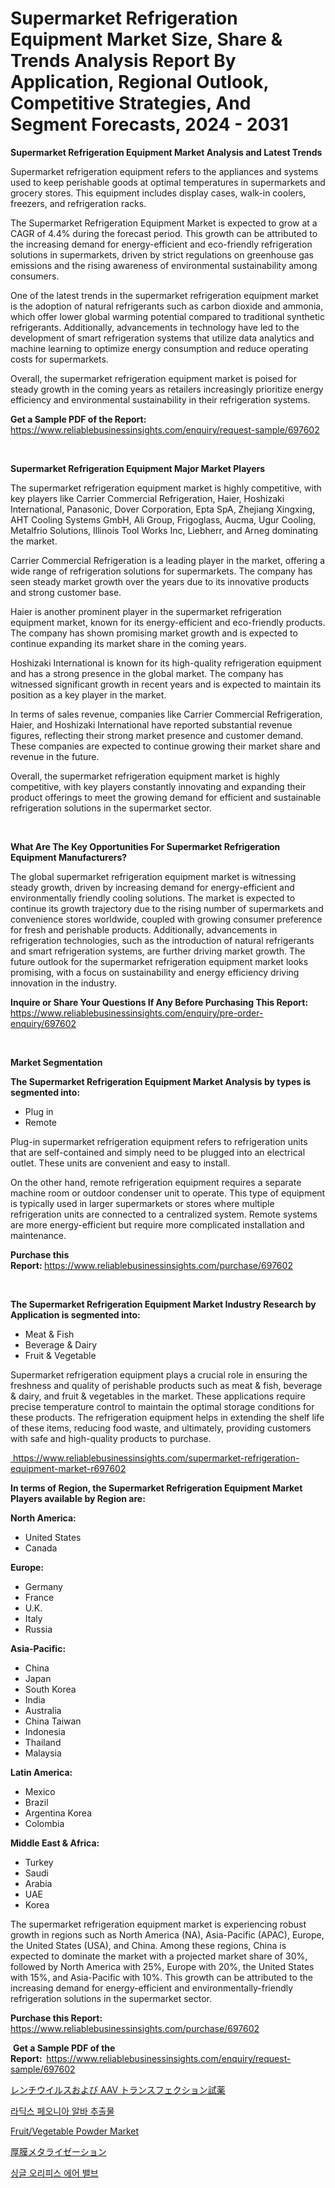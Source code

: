 <p><h1>Supermarket Refrigeration Equipment Market Size, Share & Trends Analysis Report By Application, Regional Outlook, Competitive Strategies, And Segment Forecasts, 2024 - 2031</h1></p><p><strong>Supermarket Refrigeration Equipment Market Analysis and Latest Trends</strong></p>
<p><p>Supermarket refrigeration equipment refers to the appliances and systems used to keep perishable goods at optimal temperatures in supermarkets and grocery stores. This equipment includes display cases, walk-in coolers, freezers, and refrigeration racks.</p><p>The Supermarket Refrigeration Equipment Market is expected to grow at a CAGR of 4.4% during the forecast period. This growth can be attributed to the increasing demand for energy-efficient and eco-friendly refrigeration solutions in supermarkets, driven by strict regulations on greenhouse gas emissions and the rising awareness of environmental sustainability among consumers.</p><p>One of the latest trends in the supermarket refrigeration equipment market is the adoption of natural refrigerants such as carbon dioxide and ammonia, which offer lower global warming potential compared to traditional synthetic refrigerants. Additionally, advancements in technology have led to the development of smart refrigeration systems that utilize data analytics and machine learning to optimize energy consumption and reduce operating costs for supermarkets.</p><p>Overall, the supermarket refrigeration equipment market is poised for steady growth in the coming years as retailers increasingly prioritize energy efficiency and environmental sustainability in their refrigeration systems.</p></p>
<p><strong>Get a Sample PDF of the Report:&nbsp;</strong> <a href="https://www.reliablebusinessinsights.com/enquiry/request-sample/697602">https://www.reliablebusinessinsights.com/enquiry/request-sample/697602</a></p>
<p>&nbsp;</p>
<p><strong>Supermarket Refrigeration Equipment Major Market Players</strong></p>
<p><p>The supermarket refrigeration equipment market is highly competitive, with key players like Carrier Commercial Refrigeration, Haier, Hoshizaki International, Panasonic, Dover Corporation, Epta SpA, Zhejiang Xingxing, AHT Cooling Systems GmbH, Ali Group, Frigoglass, Aucma, Ugur Cooling, Metalfrio Solutions, Illinois Tool Works Inc, Liebherr, and Arneg dominating the market.</p><p>Carrier Commercial Refrigeration is a leading player in the market, offering a wide range of refrigeration solutions for supermarkets. The company has seen steady market growth over the years due to its innovative products and strong customer base.</p><p>Haier is another prominent player in the supermarket refrigeration equipment market, known for its energy-efficient and eco-friendly products. The company has shown promising market growth and is expected to continue expanding its market share in the coming years.</p><p>Hoshizaki International is known for its high-quality refrigeration equipment and has a strong presence in the global market. The company has witnessed significant growth in recent years and is expected to maintain its position as a key player in the market.</p><p>In terms of sales revenue, companies like Carrier Commercial Refrigeration, Haier, and Hoshizaki International have reported substantial revenue figures, reflecting their strong market presence and customer demand. These companies are expected to continue growing their market share and revenue in the future.</p><p>Overall, the supermarket refrigeration equipment market is highly competitive, with key players constantly innovating and expanding their product offerings to meet the growing demand for efficient and sustainable refrigeration solutions in the supermarket sector.</p></p>
<p>&nbsp;</p>
<p><strong>What Are The Key Opportunities For Supermarket Refrigeration Equipment Manufacturers?</strong></p>
<p><p>The global supermarket refrigeration equipment market is witnessing steady growth, driven by increasing demand for energy-efficient and environmentally friendly cooling solutions. The market is expected to continue its growth trajectory due to the rising number of supermarkets and convenience stores worldwide, coupled with growing consumer preference for fresh and perishable products. Additionally, advancements in refrigeration technologies, such as the introduction of natural refrigerants and smart refrigeration systems, are further driving market growth. The future outlook for the supermarket refrigeration equipment market looks promising, with a focus on sustainability and energy efficiency driving innovation in the industry.</p></p>
<p><strong>Inquire or Share Your Questions If Any Before Purchasing This Report:</strong> <a href="https://www.reliablebusinessinsights.com/enquiry/pre-order-enquiry/697602">https://www.reliablebusinessinsights.com/enquiry/pre-order-enquiry/697602</a></p>
<p>&nbsp;</p>
<p><strong>Market Segmentation</strong></p>
<p><strong>The Supermarket Refrigeration Equipment Market Analysis by types is segmented into:</strong></p>
<p><ul><li>Plug in</li><li>Remote</li></ul></p>
<p><p>Plug-in supermarket refrigeration equipment refers to refrigeration units that are self-contained and simply need to be plugged into an electrical outlet. These units are convenient and easy to install.</p><p>On the other hand, remote refrigeration equipment requires a separate machine room or outdoor condenser unit to operate. This type of equipment is typically used in larger supermarkets or stores where multiple refrigeration units are connected to a centralized system. Remote systems are more energy-efficient but require more complicated installation and maintenance.</p></p>
<p><strong>Purchase this Report:&nbsp;</strong><a href="https://www.reliablebusinessinsights.com/purchase/697602">https://www.reliablebusinessinsights.com/purchase/697602</a></p>
<p>&nbsp;</p>
<p><strong>The Supermarket Refrigeration Equipment Market Industry Research by Application is segmented into:</strong></p>
<p><ul><li>Meat & Fish</li><li>Beverage & Dairy</li><li>Fruit & Vegetable</li></ul></p>
<p><p>Supermarket refrigeration equipment plays a crucial role in ensuring the freshness and quality of perishable products such as meat & fish, beverage & dairy, and fruit & vegetables in the market. These applications require precise temperature control to maintain the optimal storage conditions for these products. The refrigeration equipment helps in extending the shelf life of these items, reducing food waste, and ultimately, providing customers with safe and high-quality products to purchase.</p></p>
<p><a href="https://www.reliablebusinessinsights.com/supermarket-refrigeration-equipment-market-r697602">&nbsp;https://www.reliablebusinessinsights.com/supermarket-refrigeration-equipment-market-r697602</a></p>
<p><strong>In terms of Region, the Supermarket Refrigeration Equipment Market Players available by Region are:</strong></p>
<p>
    <p> <strong> North America: </strong>
        <ul>
            <li>United States</li>
            <li>Canada</li>
        </ul>
        </p> 
    <p> <strong> Europe: </strong>
        <ul>
            <li>Germany</li>
            <li>France</li>
            <li>U.K.</li>
            <li>Italy</li>
            <li>Russia</li>
        </ul>
        </p> 
    <p> <strong> Asia-Pacific: </strong>
        <ul>
            <li>China</li>
            <li>Japan</li>
            <li>South Korea</li>
            <li>India</li>
            <li>Australia</li>
            <li>China Taiwan</li>
            <li>Indonesia</li>
            <li>Thailand</li>
            <li>Malaysia</li>
        </ul>
        </p> 
    <p> <strong> Latin America: </strong>
        <ul>
            <li>Mexico</li>
            <li>Brazil</li>
            <li>Argentina Korea</li>
            <li>Colombia</li>
        </ul>
        </p> 
    <p> <strong> Middle East & Africa: </strong>
        <ul>
            <li>Turkey</li>
            <li>Saudi</li>
            <li>Arabia</li>
            <li>UAE</li>
            <li>Korea</li>
        </ul>
    </p>
    </p>
<p><p>The supermarket refrigeration equipment market is experiencing robust growth in regions such as North America (NA), Asia-Pacific (APAC), Europe, the United States (USA), and China. Among these regions, China is expected to dominate the market with a projected market share of 30%, followed by North America with 25%, Europe with 20%, the United States with 15%, and Asia-Pacific with 10%. This growth can be attributed to the increasing demand for energy-efficient and environmentally-friendly refrigeration solutions in the supermarket sector.</p></p>
<p><strong>Purchase this Report: </strong><a href="https://www.reliablebusinessinsights.com/purchase/697602">https://www.reliablebusinessinsights.com/purchase/697602</a></p>
<p>&nbsp;<strong>Get a Sample PDF of the Report:&nbsp;&nbsp;</strong><a href="https://www.reliablebusinessinsights.com/enquiry/request-sample/697602">https://www.reliablebusinessinsights.com/enquiry/request-sample/697602</a></p>
<p><strong></strong></p>
<p><p><a href="https://github.com/hardee896/Market-Research-Report-List-1/blob/main/7399915154149.md">レンチウイルスおよび AAV トランスフェクション試薬</a></p><p><a href="https://github.com/valroy852/Market-Research-Report-List-2/blob/main/8497375164765.md">라딕스 페오니아 알바 추출물</a></p><p><a href="https://github.com/cecuraprangm/Market-Research-Report-List-3/blob/main/fruitvegetable-powder-market.md">Fruit/Vegetable Powder Market</a></p><p><a href="https://github.com/ReyesKohler20231/Market-Research-Report-List-2/blob/main/9518095154148.md">厚膜メタライゼーション</a></p><p><a href="https://github.com/RonSpencer61/Market-Research-Report-List-1/blob/main/8355598164766.md">싱글 오리피스 에어 밸브</a></p></p>